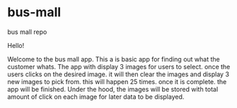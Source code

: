 # bus-mall
bus mall repo

Hello!

Welcome to the bus mall app.  This a is basic app for finding out what the customer whats.  The app with display 3 images for users to select. once the users clicks on the desired image. it will then clear the images and display 3 new images to pick from. this will happen 25 times.  once it is complete. the app will be finished.  Under the hood, the images will be stored with total amount of click on each image for later data to be displayed. 
